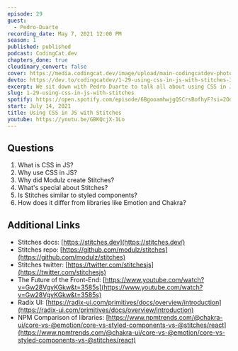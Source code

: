 ```yaml
---
episode: 29
guest:
  - Pedro-Duarte
recording_date: May 7, 2021 12:00 PM
season: 1
published: published
podcast: CodingCat.dev
chapters_done: true
cloudinary_convert: false
cover: https://media.codingcat.dev/image/upload/main-codingcatdev-photo/vz7ramuqpbyhcu3azajy.png
devto: https://dev.to/codingcatdev/1-29-using-css-in-js-with-stitches-3994
excerpt: We sit down with Pedro Duarte to talk all about using CSS in JavaScript and why Modulz created Stitches.
slug: 1-29-using-css-in-js-with-stitches
spotify: https://open.spotify.com/episode/6BgooamhwjgQSCrsBofhyF?si=2OdvuAbUTJyS3qX0M93LSA
start: July 14, 2021
title: Using CSS in JS with Stitches
youtube: https://youtu.be/GBKQcjX-1Lo
---
```


## Questions

1. What is CSS in JS?
2. Why use CSS in JS?
3. Why did Modulz create Stitches?
4. What's special about Stitches?
5. Is Stitches similar to styled components?
6. How does it differ from libraries like Emotion and Chakra?

## Additional Links

- Stitches docs: [https://stitches.dev](https://stitches.dev/)
- Stitches repo: [https://github.com/modulz/stitches](https://github.com/modulz/stitches)
- Stitches twitter: [https://twitter.com/stitchesjs](https://twitter.com/stitchesjs)
- The Future of the Front-End: [https://www.youtube.com/watch?v=Gw28VgyKGkw&t=3585s](https://www.youtube.com/watch?v=Gw28VgyKGkw&t=3585s)
- Radix UI: [https://radix-ui.com/primitives/docs/overview/introduction](https://radix-ui.com/primitives/docs/overview/introduction)
- NPM Comparison of libraries: [https://www.npmtrends.com/@chakra-ui/core-vs-@emotion/core-vs-styled-components-vs-@stitches/react](https://www.npmtrends.com/@chakra-ui/core-vs-@emotion/core-vs-styled-components-vs-@stitches/react)

